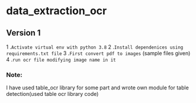 # data_extraction_ocr

## Version 1

1 .`Activate virtual env with python 3.8`
2 .`Install dependenices using requirements.txt file`
3 .`First convert pdf to images` (sample files given)
4 .`run ocr file modifying image name in it` 


### Note:

I have used table_ocr library for some part and wrote own module for table detection(used table ocr library code)
